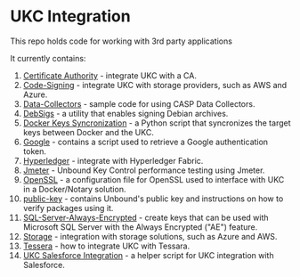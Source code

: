 # UKC Integration
This repo holds code for working with 3rd party applications

It currently contains:
1. [Certificate Authority](./certificate-authority) - integrate UKC with a CA.
2. [Code-Signing](./code-signing) - integrate UKC with storage providers, such as AWS and Azure.
3. [Data-Collectors](./data-collectors) - sample code for using CASP Data Collectors.
4. [DebSigs](./debsigs) - a utility that enables signing Debian archives.
5. [Docker Keys Syncronization](./docker-sync) - a Python script that syncronizes the target keys between Docker and the UKC.
6. [Google](./google) - contains a script used to retrieve a Google authentication token.
7. [Hyperledger](./hyperledger) - integrate with Hyperledger Fabric.
8. [Jmeter](./jmeter) - Unbound Key Control performance testing using Jmeter.
9. [OpenSSL](./openssl) - a configuration file for OpenSSL used to interface with UKC in a Docker/Notary solution.
10. [public-key](./public-key) - contains Unbound's public key and instructions on how to verify packages using it.
12. [SQL-Server-Always-Encrypted](./sql-server-always-encrypted) - create keys that can be used with Microsoft SQL Server with the Always Encrypted ("AE") feature.
11. [Storage](./storage) - integration with storage solutions, such as Azure and AWS.
13. [Tessera](./tessera) - how to integrate UKC with Tessara.
14. [UKC Salesforce Integration](./ukc-salesforce-integration) - a helper script for UKC integration with Salesforce.
